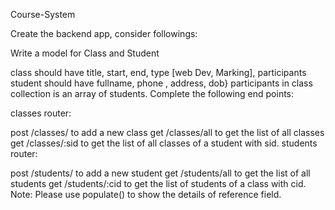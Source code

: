 Course-System

Create the backend app, consider followings:

Write a model for Class and Student

class should have title, start, end, type [web Dev, Marking], participants
student should have fullname, phone , address, dob}
participants in class collection is an array of students.
Complete the following end points:

classes router:

post /classes/ to add a new class
get /classes/all to get the list of all classes
get /classes/:sid to get the list of all classes of a student with sid.
students router:

post /students/ to add a new student
get /students/all to get the list of all students
get /students/:cid to get the list of students of a class with cid.
Note: Please use populate() to show the details of reference field.